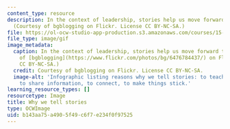 ```yaml
---
content_type: resource
description: In the context of leadership, stories help us move forward together.
  (Courtesy of bgblogging on Flickr. License CC BY-NC-SA.)
file: https://ol-ocw-studio-app-production.s3.amazonaws.com/courses/15-269-leadership-stories-literature-ethics-and-authority-fall-2015/b143aa75a4905f49c6f7e234f0f97525_15-269f15.gif
file_type: image/gif
image_metadata:
  caption: In the context of leadership, stories help us move forward together. (Courtesy
    of [bgblogging](https://www.flickr.com/photos/bg/6476784437/) on Flickr. License
    CC BY-NC-SA.)
  credit: Courtesy of bgblogging on Flickr. License CC BY-NC-SA.
  image-alt: 'Infographic listing reasons why we tell stories: to teach, to learn,
    to share information, to connect, to make things stick.'
learning_resource_types: []
resourcetype: Image
title: Why we tell stories
type: OCWImage
uid: b143aa75-a490-5f49-c6f7-e234f0f97525
---
```

